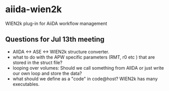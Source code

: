 # aiida-wien2k
WIEN2k plug-in for AiiDA workflow management

## Questions for Jul 13th meeting
* AIIDA <-> ASE <-> WIEN2k structure converter.
* what to do with the APW specific parameters (RMT, r0 etc ) that are stored in the struct file?
* looping over volumes: Should we call something from AIIDA or just write our own loop and store the data?
* what should we define as a "code" in code@host? WIEN2k has many executables.
